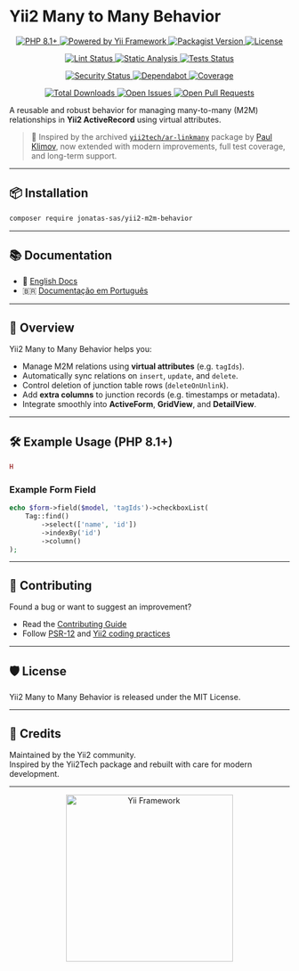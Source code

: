 # Yii2 Many to Many Behavior

<p align="center">
  <a href="https://www.php.net/releases/8.1/en.php" title="PHP Version 8.1+" target="_blank" rel="noopener noreferrer">
    <img src="https://img.shields.io/badge/PHP-8.1+-8892BF.svg?style=flat-square&logo=php" alt="PHP 8.1+">
  </a><a href="https://www.yiiframework.com/" title="Yii Framework Website" target="_blank" rel="noopener noreferrer">
    <img src="https://img.shields.io/badge/Powered_by-Yii_Framework-green.svg?style=flat-square" alt="Powered by Yii Framework">
  </a>
  <a href="https://packagist.org/packages/jonatas-sas/yii2-m2m-behavior" title="View on Packagist" target="_blank" rel="noopener noreferrer">
    <img src="https://img.shields.io/packagist/v/jonatas-sas/yii2-m2m-behavior.svg?style=flat-square" alt="Packagist Version">
  </a>
  <a href="LICENSE" title="View License">
    <img src="https://img.shields.io/packagist/l/jonatas-sas/yii2-m2m-behavior.svg?style=flat-square" alt="License">
  </a>
</p>

<p align="center">
  <a href="https://github.com/jonatas-sas/yii2-m2m-behavior/actions/workflows/lint.yml" title="Lint Workflow">
    <img src="https://github.com/jonatas-sas/yii2-m2m-behavior/actions/workflows/lint.yml/badge.svg" alt="Lint Status">
  </a>
  <a href="https://github.com/jonatas-sas/yii2-m2m-behavior/actions/workflows/static.yml" title="Static Analysis Status">
    <img src="https://github.com/jonatas-sas/yii2-m2m-behavior/actions/workflows/static.yml/badge.svg" alt="Static Analysis">
  </a>
  <a href="https://github.com/jonatas-sas/yii2-m2m-behavior/actions/workflows/test.yml" title="Test Workflow">
    <img src="https://github.com/jonatas-sas/yii2-m2m-behavior/actions/workflows/test.yml/badge.svg" alt="Tests Status">
  </a>
</p>

<p align="center">
  <a href="https://github.com/jonatas-sas/yii2-m2m-behavior/actions/workflows/security.yml" title="Security Scan">
    <img src="https://github.com/jonatas-sas/yii2-m2m-behavior/actions/workflows/security.yml/badge.svg" alt="Security Status">
  </a>
  <a href="https://github.com/jonatas-sas/yii2-m2m-behavior/actions/workflows/dependabot/dependabot-updates" title="Dependabot Updates">
    <img src="https://github.com/jonatas-sas/yii2-m2m-behavior/actions/workflows/dependabot/dependabot-updates/badge.svg" alt="Dependabot">
  </a>
  <a href="https://codecov.io/gh/jonatas-sas/yii2-m2m-behavior" title="Code Coverage" target="_blank" rel="noopener noreferrer">
    <img src="https://codecov.io/gh/jonatas-sas/yii2-m2m-behavior/branch/main/graph/badge.svg" alt="Coverage">
  </a>
</p>

<p align="center">
  <a href="https://packagist.org/packages/jonatas-sas/yii2-m2m-behavior/stats" title="Total Downloads" target="_blank" rel="noopener noreferrer">
    <img src="https://img.shields.io/packagist/dt/jonatas-sas/yii2-m2m-behavior.svg?style=flat-square" alt="Total Downloads">
  </a>
  <a href="https://github.com/jonatas-sas/yii2-m2m-behavior/issues" title="Open Issues">
    <img src="https://img.shields.io/github/issues/jonatas-sas/yii2-m2m-behavior.svg?style=flat-square" alt="Open Issues">
  </a>
  <a href="https://github.com/jonatas-sas/yii2-m2m-behavior/pulls" title="Open Pull Requests">
    <img src="https://img.shields.io/github/issues-pr/jonatas-sas/yii2-m2m-behavior.svg?style=flat-square" alt="Open Pull Requests">
  </a>
</p>

A reusable and robust behavior for managing many-to-many (M2M) relationships in **Yii2 ActiveRecord** using virtual attributes.

> 🧩 Inspired by the archived [`yii2tech/ar-linkmany`](https://github.com/yii2tech/ar-linkmany) package by [Paul Klimov](https://github.com/PaulKlimov), now extended with modern improvements, full test coverage, and long-term support.

---

## 📦 Installation

```bash
composer require jonatas-sas/yii2-m2m-behavior
```

---

## 📚 Documentation

- 📘 [English Docs](docs/index.md)
- 🇧🇷 [Documentação em Português](docs/index.pt_BR.md)

---

## 🚀 Overview

Yii2 Many to Many Behavior helps you:

- Manage M2M relations using **virtual attributes** (e.g. `tagIds`).
- Automatically sync relations on `insert`, `update`, and `delete`.
- Control deletion of junction table rows (`deleteOnUnlink`).
- Add **extra columns** to junction records (e.g. timestamps or metadata).
- Integrate smoothly into **ActiveForm**, **GridView**, and **DetailView**.

---

## 🛠 Example Usage (PHP 8.1+)

```php
H
```

### Example Form Field

```php
echo $form->field($model, 'tagIds')->checkboxList(
    Tag::find()
        ->select(['name', 'id'])
        ->indexBy('id')
        ->column()
);
```

---

## 🤝 Contributing

Found a bug or want to suggest an improvement?

- Read the [Contributing Guide](CONTRIBUTING.md)
- Follow [PSR-12](https://www.php-fig.org/psr/psr-12/) and [Yii2 coding practices](https://www.yiiframework.com/doc/guide/2.0/en)

---

## 🛡 License

Yii2 Many to Many Behavior is released under the MIT License.

---

## 💙 Credits

Maintained by the Yii2 community.\
Inspired by the Yii2Tech package and rebuilt with care for modern development.

---

<p align="center">
  <a href="https://www.yiiframework.com" title="Yii Framework" target="_blank"><img src="https://www.yiiframework.com/image/design/logo/yii3_full_for_dark.svg" alt="Yii Framework" width="300" title="Yii Framework"></a>
</p>
